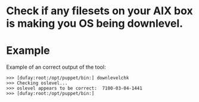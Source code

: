 Check if any filesets on your AIX box is making you OS being downlevel.
====================

# Example

Example of an correct output of the tool:

	>>> [dufay:root:/opt/puppet/bin:] downlevelchk
	>>> Checking oslevel...
	>>> oslevel appears to be correct:  7100-03-04-1441
	>>> [dufay:root:/opt/puppet/bin:] 
